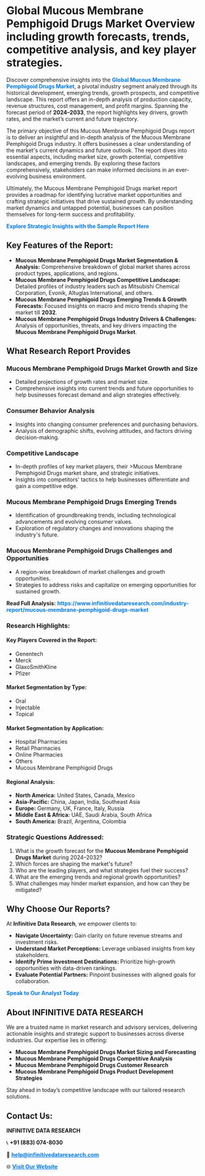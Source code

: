 <h1>Global Mucous Membrane Pemphigoid Drugs Market Overview including growth forecasts, trends, competitive analysis, and key player strategies.</h1>
<p>
Discover comprehensive insights into the 
<a href="https://www.infinitivedataresearch.com/industry-report/mucous-membrane-pemphigoid-drugs-market" rel="dofollow" style="color: #007BFF; text-decoration: none;"><strong>Global Mucous Membrane Pemphigoid Drugs Market</strong></a>, a pivotal industry segment analyzed through its historical development, emerging trends, growth prospects, and competitive landscape. This report offers an in-depth analysis of production capacity, revenue structures, cost management, and profit margins. Spanning the forecast period of <strong>2024–2033</strong>, the report highlights key drivers, growth rates, and the market’s current and future trajectory.
</p>
<p>
The primary objective of this Mucous Membrane Pemphigoid Drugs report is to deliver an insightful and in-depth analysis of the Mucous Membrane Pemphigoid Drugs industry. It offers businesses a clear understanding of the market's current dynamics and future outlook. The report dives into essential aspects, including market size, growth potential, competitive landscapes, and emerging trends. By exploring these factors comprehensively, stakeholders can make informed decisions in an ever-evolving business environment.
</p>
<p>
Ultimately, the Mucous Membrane Pemphigoid Drugs market report provides a roadmap for identifying lucrative market opportunities and crafting strategic initiatives that drive sustained growth. By understanding market dynamics and untapped potential, businesses can position themselves for long-term success and profitability.
</p>
<p>
<a href="https://www.infinitivedataresearch.com/request-sample/reportId=110244" style="color: #007BFF; text-decoration: none;"><strong>Explore Strategic Insights with the Sample Report Here</strong></a>
</p>

<h2>Key Features of the Report:</h2>
<ul>
<li><strong>Mucous Membrane Pemphigoid Drugs Market Segmentation & Analysis:</strong> Comprehensive breakdown of global market shares across product types, applications, and regions.</li>
<li><strong>Mucous Membrane Pemphigoid Drugs Competitive Landscape:</strong> Detailed profiles of industry leaders such as Mitsubishi Chemical Corporation, Evonik, Altuglas International, and others.</li>
<li><strong>Mucous Membrane Pemphigoid Drugs Emerging Trends & Growth Forecasts:</strong> Focused insights on macro and micro trends shaping the market till <strong>2032</strong>.</li>
<li><strong>Mucous Membrane Pemphigoid Drugs Industry Drivers & Challenges:</strong> Analysis of opportunities, threats, and key drivers impacting the <strong>Mucous Membrane Pemphigoid Drugs Market</strong>.</li>
</ul>

<h2>What Research Report Provides</h2>
<h3>Mucous Membrane Pemphigoid Drugs Market Growth and Size</h3>
<ul>
<li>Detailed projections of growth rates and market size.</li>
<li>Comprehensive insights into current trends and future opportunities to help businesses forecast demand and align strategies effectively.</li>
</ul>

<h3>Consumer Behavior Analysis</h3>
<ul>
<li>Insights into changing consumer preferences and purchasing behaviors.</li>
<li>Analysis of demographic shifts, evolving attitudes, and factors driving decision-making.</li>
</ul>

<h3>Competitive Landscape</h3>
<ul>
<li>In-depth profiles of key market players, their >Mucous Membrane Pemphigoid Drugs market share, and strategic initiatives.</li>
<li>Insights into competitors' tactics to help businesses differentiate and gain a competitive edge.</li>
</ul>

<h3>Mucous Membrane Pemphigoid Drugs Emerging Trends</h3>
<ul>
<li>Identification of groundbreaking trends, including technological advancements and evolving consumer values.</li>
<li>Exploration of regulatory changes and innovations shaping the industry's future.</li>
</ul>

<h3>Mucous Membrane Pemphigoid Drugs Challenges and Opportunities</h3>
<ul>
<li>A region-wise breakdown of market challenges and growth opportunities.</li>
<li>Strategies to address risks and capitalize on emerging opportunities for sustained growth.</li>
</ul>
<p><strong>Read Full Analysis:</strong> <a href="https://www.infinitivedataresearch.com/industry-report/mucous-membrane-pemphigoid-drugs-market" rel="dofollow" style="color: #007BFF; text-decoration: none;"><strong>https://www.infinitivedataresearch.com/industry-report/mucous-membrane-pemphigoid-drugs-market</strong></a></p>
<h3>Research Highlights:</h3>
<h4>Key Players Covered in the Report:</h4>
<ul><li>Genentech</li><li>Merck</li><li>GlaxoSmithKline</li><li>Pfizer</li></ul>
<h4>Market Segmentation by Type:</h4>
<ul><li>Oral</li><li>Injectable</li><li>Topical</li></ul>
<h4>Market Segmentation by Application:</h4>
<ul><li>Hospital Pharmacies</li><li>Retail Pharmacies</li><li>Online Pharmacies</li><li>Others</li><li>Mucous Membrane Pemphigoid Drugs</li></ul>

<h4>Regional Analysis:</h4>
<ul>
<li><strong>North America:</strong> United States, Canada, Mexico</li>
<li><strong>Asia-Pacific:</strong> China, Japan, India, Southeast Asia</li>
<li><strong>Europe:</strong> Germany, UK, France, Italy, Russia</li>
<li><strong>Middle East & Africa:</strong> UAE, Saudi Arabia, South Africa</li>
<li><strong>South America:</strong> Brazil, Argentina, Colombia</li>
</ul>

<h3>Strategic Questions Addressed:</h3>
<ol>
<li>What is the growth forecast for the <strong>Mucous Membrane Pemphigoid Drugs Market</strong> during 2024–2032?</li>
<li>Which forces are shaping the market's future?</li>
<li>Who are the leading players, and what strategies fuel their success?</li>
<li>What are the emerging trends and regional growth opportunities?</li>
<li>What challenges may hinder market expansion, and how can they be mitigated?</li>
</ol>

<h2>Why Choose Our Reports?</h2>
<p>At <strong>Infinitive Data Research</strong>, we empower clients to:</p>
<ul>
<li><strong>Navigate Uncertainty:</strong> Gain clarity on future revenue streams and investment risks.</li>
<li><strong>Understand Market Perceptions:</strong> Leverage unbiased insights from key stakeholders.</li>
<li><strong>Identify Prime Investment Destinations:</strong> Prioritize high-growth opportunities with data-driven rankings.</li>
<li><strong>Evaluate Potential Partners:</strong> Pinpoint businesses with aligned goals for collaboration.</li>
</ul>
<p><a href="https://www.infinitivedataresearch.com/industry-report/mucous-membrane-pemphigoid-drugs-market" rel="dofollow" style="color: #007BFF; text-decoration: none;"><strong>Speak to Our Analyst Today</strong></a></p>

<h2>About INFINITIVE DATA RESEARCH</h2>
<p>We are a trusted name in market research and advisory services, delivering actionable insights and strategic support to businesses across diverse industries. Our expertise lies in offering:</p>
<ul>
<li><strong>Mucous Membrane Pemphigoid Drugs Market Sizing and Forecasting</strong></li>
<li><strong>Mucous Membrane Pemphigoid Drugs Competitive Analysis</strong></li>
<li><strong>Mucous Membrane Pemphigoid Drugs Customer Research</strong></li>
<li><strong>Mucous Membrane Pemphigoid Drugs Product Development Strategies</strong></li>
</ul>
<p>Stay ahead in today’s competitive landscape with our tailored research solutions.</p>

<h2>Contact Us:</h2>
<p><strong>INFINITIVE DATA RESEARCH</strong></p>
<p>📞 <strong>+91 (883) 074-8030</strong></p>
<p>📧 <strong><a href="mailto:help@infinitivedataresearch.com" style="color: #007BFF;">help@infinitivedataresearch.com</a></strong></p>
<p>🌐 <strong><a href="https://www.infinitivedataresearch.com" rel="dofollow" style="color: #007BFF;">Visit Our Website</a></strong></p>